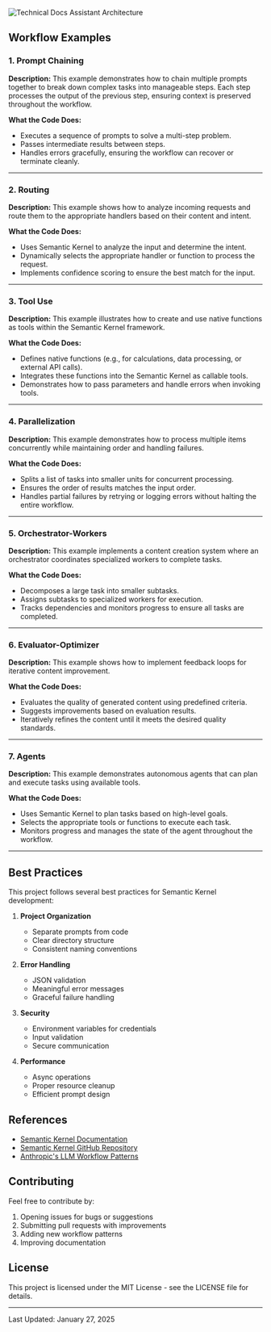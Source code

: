 ![Technical Docs Assistant Architecture](https://www.plantuml.com/plantuml/png/XLTDR-Cs4BtxLn2-z1GLk_qeq4EnWHltiCqcZLlieGWALfwrkP58WQIIsCN-zv8QatwIkNOE0VZcSTuRpT2YtZalhU_RHgoebTghMhmdgwaH7urz-jIO5t4llG-GcytSazATjB8LjMaxeqdxbTyr92pLNkfDGq1fb2Q_wqWOwxS60l_A-cbZJQ_N2zCOArwsokF6DNsIVUENHliFiYLnRPLiol6LsfDuytOs-qOiJDiQBHR9c9jrGKTkICmvD1V_pKJu-_lUcat8KzNkKKWdRgNI75Yz_-Tw4xQcobsWTDPy7cXXr-TGvUnB57jJnNNRUR7OXkrARuvgaq2IpKzCp6zUPTirvBvbQc86jJah8NhOFXZyZJHPwUc1NCZbwF4OMXhRId_N-wxt37yP_W__9jvOPX0u0ET4Al_gXoSG0WdZRMNrp6SGgE3e99Uuklf5JAMPEW479WeEB1GxON3JtbRYmVH-r2m6pZOfKg0xl1or9KBqHqzsztZw67-bJbhValRGjGlj0Pq3L9RBZtg0c7hH0ROqXCeDWepyE8-YCGnBQ5n9Ah91vWAR6_LT9VuqfX5_EJfsAY7dMXKvWP9QTLZYixkLVdlNHNKLz0gT03KtnvqVmfPd4ijUrxmtAZ0OCJTD1Q6XwB4o5_fz9UwbbKr3ZTeFWMEzay2viYVKL7w2iOhGXPgSUw1dHI_kyYHYdi8eNclPxFR4wV9KyPBf9zmLQQzYppCz8zCTgxvjfLLx6hOwvV8MZkpAemloF6_ZeYC7DS_GGATCuZR-K8axMs_9UIkziLVn_K4MNa2bwBc68lz0JqqjXB0X68OVemTo94E8Tq3WerMUx0byirRUdC9BMOVt4jLFkENo036tC3uBeprfZwPpYoC8_IsKaQaCJ-bO790PP6gfOA0o2DJIGm1-Z9H7CXO3GuG5npXMa3YZMfa5rfd30330CJCO04Rq2F6JOi0pc2muAd1AZf1HTeICiYS-PJzMukPPDlrmYEuwhrgr9tiyP8NWkJEMwPcTZbYC170ygDsEtrfuhXZdHATuodlva6JLuX41PRoACRTa1OYGjMmEpbltzQiQ30pwuVwn1130HoHmPeY3UbOPvoqd6YFbP6D4LDN4iVXPp9T4w_WD8dutfflpSFrKYUlD-Ak1r-T6Y1bfR7Y5lHkG-qPgpKE0yCqhrRqt9_YjqIh15sU61HWe2qE3uvgvPIj7PWHAJ3O7nCEQkMVlKk1tMA9R_h9YF7sKHMm09bbZ5JYEM6cCWtUEGu5CGC_0OPWfMRoSWesWSfatHifI0F2qOjeuhDThsVdXMeVZ6hzPnU4xDjwkIQz9ruhSB4QYrEGhCk5yaKSWtP8paEzx6IbTEd8m_Lnc81sasRlWgc-R_m40)

## Workflow Examples

### 1. Prompt Chaining
**Description:** This example demonstrates how to chain multiple prompts together to break down complex tasks into manageable steps. Each step processes the output of the previous step, ensuring context is preserved throughout the workflow.

**What the Code Does:**
- Executes a sequence of prompts to solve a multi-step problem.
- Passes intermediate results between steps.
- Handles errors gracefully, ensuring the workflow can recover or terminate cleanly.

---

### 2. Routing
**Description:** This example shows how to analyze incoming requests and route them to the appropriate handlers based on their content and intent.

**What the Code Does:**
- Uses Semantic Kernel to analyze the input and determine the intent.
- Dynamically selects the appropriate handler or function to process the request.
- Implements confidence scoring to ensure the best match for the input.

---

### 3. Tool Use
**Description:** This example illustrates how to create and use native functions as tools within the Semantic Kernel framework.

**What the Code Does:**
- Defines native functions (e.g., for calculations, data processing, or external API calls).
- Integrates these functions into the Semantic Kernel as callable tools.
- Demonstrates how to pass parameters and handle errors when invoking tools.

---

### 4. Parallelization
**Description:** This example demonstrates how to process multiple items concurrently while maintaining order and handling failures.

**What the Code Does:**
- Splits a list of tasks into smaller units for concurrent processing.
- Ensures the order of results matches the input order.
- Handles partial failures by retrying or logging errors without halting the entire workflow.

---

### 5. Orchestrator-Workers
**Description:** This example implements a content creation system where an orchestrator coordinates specialized workers to complete tasks.

**What the Code Does:**
- Decomposes a large task into smaller subtasks.
- Assigns subtasks to specialized workers for execution.
- Tracks dependencies and monitors progress to ensure all tasks are completed.

---

### 6. Evaluator-Optimizer
**Description:** This example shows how to implement feedback loops for iterative content improvement.

**What the Code Does:**
- Evaluates the quality of generated content using predefined criteria.
- Suggests improvements based on evaluation results.
- Iteratively refines the content until it meets the desired quality standards.

---

### 7. Agents
**Description:** This example demonstrates autonomous agents that can plan and execute tasks using available tools.

**What the Code Does:**
- Uses Semantic Kernel to plan tasks based on high-level goals.
- Selects the appropriate tools or functions to execute each task.
- Monitors progress and manages the state of the agent throughout the workflow.

---

## Best Practices

This project follows several best practices for Semantic Kernel development:

1. **Project Organization**
   - Separate prompts from code
   - Clear directory structure
   - Consistent naming conventions

2. **Error Handling**
   - JSON validation
   - Meaningful error messages
   - Graceful failure handling

3. **Security**
   - Environment variables for credentials
   - Input validation
   - Secure communication

4. **Performance**
   - Async operations
   - Proper resource cleanup
   - Efficient prompt design

## References

- [Semantic Kernel Documentation](https://learn.microsoft.com/en-us/semantic-kernel/)
- [Semantic Kernel GitHub Repository](https://github.com/microsoft/semantic-kernel)
- [Anthropic's LLM Workflow Patterns](https://www.anthropic.com/index/claude-pattern-for-llm-workflows)

## Contributing

Feel free to contribute by:
1. Opening issues for bugs or suggestions
2. Submitting pull requests with improvements
3. Adding new workflow patterns
4. Improving documentation

## License

This project is licensed under the MIT License - see the LICENSE file for details.

---
Last Updated: January 27, 2025
